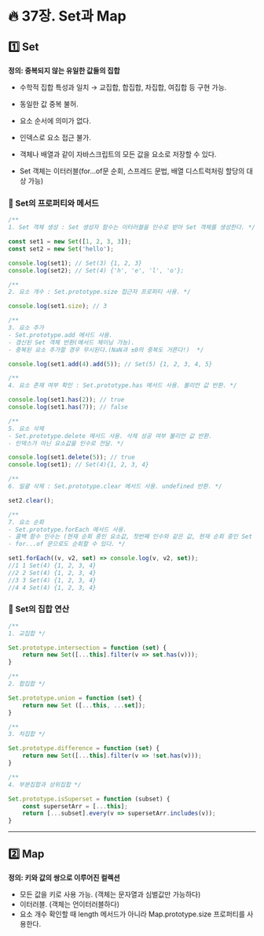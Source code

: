 # :fire: 37장. Set과 Map

## :one: Set

**정의: 중복되지 않는 유일한 값들의 집합**
- 수학적 집합 특성과 일치 → 교집합, 합집합, 차집합, 여집합 등 구현 가능.

- 동일한 값 중복 불허.
- 요소 순서에 의미가 없다.
- 인덱스로 요소 접근 불가.
- 객체나 배열과 같이 자바스크립트의 모든 값을 요소로 저장할 수 있다.
- Set 객체는 이터러블(for...of문 순회, 스프레드 문법, 배열 디스트럭처링 할당의 대상 가능)

### :memo: Set의 프로퍼티와 메서드

```javascript
/**
1. Set 객체 생성 : Set 생성자 함수는 이터러블을 인수로 받아 Set 객체를 생성한다. */

const set1 = new Set([1, 2, 3, 3]);
const set2 = new Set('hello');

console.log(set1); // Set(3) {1, 2, 3}
console.log(set2); // Set(4) {'h', 'e', 'l', 'o'};

/**
2. 요소 개수 : Set.prototype.size 접근자 프로퍼티 사용. */

console.log(set1.size); // 3

/**
3. 요소 추가
- Set.prototype.add 메서드 사용.
- 갱신된 Set 객체 반환(메서드 체이닝 가능).
- 중복된 요소 추가할 경우 무시된다.(NaN과 ±0의 중복도 거른다!)  */

console.log(set1.add(4).add(5)); // Set(5) {1, 2, 3, 4, 5}

/**
4. 요소 존재 여부 확인 : Set.prototype.has 메서드 사용. 불리언 값 반환. */

console.log(set1.has(2)); // true
console.log(set1.has(7)); // false

/**
5. 요소 삭제
- Set.prototype.delete 메서드 사용. 삭제 성공 여부 불리언 값 반환.
- 인덱스가 아닌 요소값을 인수로 전달. */

console.log(set1.delete(5)); // true
console.log(set1); // Set(4){1, 2, 3, 4}

/**
6. 일괄 삭제 : Set.prototype.clear 메서드 사용. undefined 반환. */

set2.clear();

/**
7. 요소 순회
- Set.prototype.forEach 메서드 사용.
- 콜백 함수 인수는 (현재 순회 중인 요소값, 첫번째 인수와 같은 값, 현재 순회 중인 Set 객체 자체)이다.
- for...of 문으로도 순회할 수 있다. */

set1.forEach((v, v2, set) => console.log(v, v2, set));
//1 1 Set(4) {1, 2, 3, 4}
//2 2 Set(4) {1, 2, 3, 4}
//3 3 Set(4) {1, 2, 3, 4}
//4 4 Set(4) {1, 2, 3, 4}

```

### :memo: Set의 집합 연산

``` javascript
/**
1. 교집합 */

Set.prototype.intersection = function (set) {
    return new Set([...this].filter(v => set.has(v)));
}

/**
2. 합집합 */

Set.prototype.union = function (set) {
    return new Set ([...this, ...set]);
}

/**
3. 차집합 */

Set.prototype.difference = function (set) {
    return new Set([...this].filter(v => !set.has(v)));
}

/**
4. 부분집합과 상위집합 */

Set.prototype.isSuperset = function (subset) {
    const supersetArr = [...this];
    return [...subset].every(v => supersetArr.includes(v));
}
```

---

## :two: Map

**정의: 키와 값의 쌍으로 이루어진 컬렉션**

- 모든 값을 키로 사용 가능. (객체는 문자열과 심벌값만 가능하다)
- 이터러블. (객체는 언이터러블하다)
- 요소 개수 확인할 때 length 메서드가 아니라 Map.prototype.size 프로퍼티를 사용한다.









